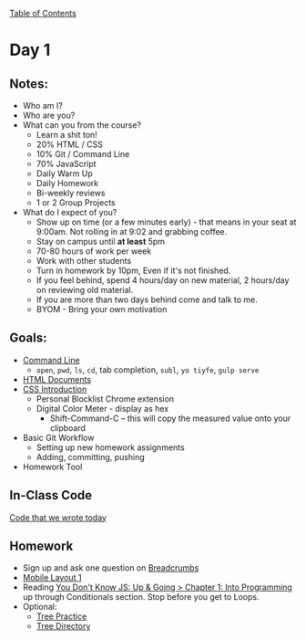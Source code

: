 [Table of Contents](/README.md)

# Day 1

## Notes:
- Who am I?
- Who are you?
- What can you from the course?
	- Learn a shit ton!
	- 20% HTML / CSS
	- 10% Git / Command Line
	- 70% JavaScript
	- Daily Warm Up
	- Daily Homework
	- Bi-weekly reviews
	- 1 or 2 Group Projects
- What do I expect of you?
	- Show up on time (or a few minutes early) - that means in your seat at 9:00am. Not rolling in at 9:02 and grabbing coffee.
	- Stay on campus until **at least** 5pm
	- 70-80 hours of work per week
	- Work with other students
	- Turn in homework by 10pm, Even if it's not finished.
	- If you feel behind, spend 4 hours/day on new material, 2 hours/day on reviewing old material.
	- If you are more than two days behind come and talk to me.
	- BYOM - Bring your own motivation

## Goals:
* [Command Line](/units/command-line/README.md)
	- `open`, `pwd`, `ls`, `cd`, tab completion, `subl`, `yo tiyfe`, `gulp serve`
* [HTML Documents](/units/html-documents/README.md)
* [CSS Introduction](/css-introduction/README.md)
	* Personal Blocklist Chrome extension
	* Digital Color Meter - display as hex
		* Shift-Command-C – this will copy the measured value onto your clipboard
* Basic Git Workflow
	* Setting up new homework assignments
	* Adding, committing, pushing
* Homework Tool

## In-Class Code
[Code that we wrote today](/notes/day-01/code)

## Homework
* Sign up and ask one question on [Breadcrumbs](http://tiy.breadcrumbsqa.com/)
* [Mobile Layout 1]()
* Reading [You Don't Know JS: Up & Going > Chapter 1: Into Programming](https://github.com/getify/You-Dont-Know-JS/blob/master/up%20&%20going/ch1.md) up through Conditionals section. Stop before you get to Loops.
* Optional:
	* [Tree Practice](https://github.com/TIY-Austin-Front-End-Engineering/tree-practice)
	* [Tree Directory](https://github.com/TIY-Austin-Front-End-Engineering/tree-directory)